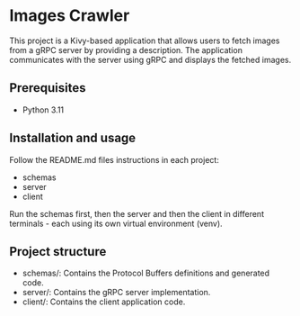 # Images Crawler
This project is a Kivy-based application that allows users to fetch images from a gRPC server by providing a description. The application communicates with the server using gRPC and displays the fetched images.

## Prerequisites
- Python 3.11

## Installation and usage
Follow the README.md files instructions in each project:
- schemas
- server
- client

Run the schemas first, then the server and then the client in different terminals - each using its own virtual environment (venv).

## Project structure
- schemas/: Contains the Protocol Buffers definitions and generated code.
- server/: Contains the gRPC server implementation.
- client/: Contains the client application code.
